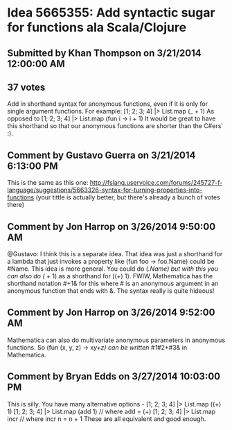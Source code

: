 # Idea 5665355: Add syntactic sugar for functions ala Scala/Clojure

## Submitted by Khan Thompson on 3/21/2014 12:00:00 AM

## 37 votes

Add in shorthand syntax for anonymous functions, even if it is only for single argument functions.
For example:
[1; 2; 3; 4] |> List.map (_ + 1)
As opposed to
[1; 2; 3; 4] |> List.map (fun i -> i + 1)
It would be great to have this shorthand so that our anonymous functions are shorter than the C#ers' :).


## Comment by Gustavo Guerra on 3/21/2014 6:13:00 PM

This is the same as this one: http://fslang.uservoice.com/forums/245727-f-language/suggestions/5663326-syntax-for-turning-properties-into-functions
(your tittle is actually better, but there's already a bunch of votes there)

## Comment by Jon Harrop on 3/26/2014 9:50:00 AM

@Gustavo: I think this is a separate idea. That idea was just a shorthand for a lambda that just invokes a property like (fun foo -> foo.Name) could be #Name. This idea is more general. You could do (_.Name) but with this you can also do (_ + 1) as a shorthand for ((+) 1).
FWIW, Mathematica has the shorthand notation #+1& for this where # is an anonymous argument in an anonymous function that ends with &. The syntax really is quite hideous!

## Comment by Jon Harrop on 3/26/2014 9:52:00 AM

Mathematica can also do multivariate anonymous parameters in anonymous functions. So (fun (x, y, z) -> x*y+z) can be written #1*#2+#3& in Mathematica.

## Comment by Bryan Edds on 3/27/2014 10:03:00 PM

This is silly. You have many alternative options -
[1; 2; 3; 4] |> List.map ((+) 1)
[1; 2; 3; 4] |> List.map (add 1) // where add = (+)
[1; 2; 3; 4] |> List.map incr // where incr n = n + 1
These are all equivalent and good enough.
